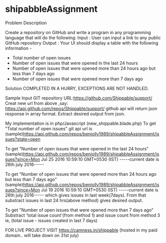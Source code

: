 # shipabbleAssignment
Problem Description 

Create a repository on GitHub and write a program in any programming language that will do the following: 
Input : User can input a link to any public GitHub repository
Output :
Your UI should display a table with the following information -
- Total number of open issues
- Number of open issues that were opened in the last 24 hours
- Number of open issues that were opened more than 24 hours ago but less than 7 days ago
- Number of open issues that were opened more than 7 days ago 

Solution
COMPLETED IN A HURRY, EXCEPTIONS ARE NOT HANDLED.

Sample Input GIT repository URL:https://github.com/Shippable/support/
Creat new url from above ,say: https://api.github.com/repos/Shippable/support/
github api will return json response in array format. Extract desired output from json.

My implementation is in php/Javascript (new_shippable.blade.php)
To get "Total number of open issues" git api url is
(sample)https://api.github.com/repos/benjolly1989/shipabbleAssignment/issues?state=open

To get "Number of open issues that were opened in the last 24 hours"
(sample)https://api.github.com/repos/benjolly1989/shipabbleAssignment/issues?since=Mon Jul 25  2016 10:59:10 GMT+0530 (IST)
-----current date is 26th july 2016-----

To get "Number of open issues that were opened more than 24 hours ago but less than 7 days ago"
(sample)https://api.github.com/repos/benjolly1989/shipabbleAssignment/issues?since=Mon Jul 19 2016 10:59:10 GMT+0530 (IST)
-----current date is 26th july 2016-----
which gives issues in last week(7days). From that substract issues in last 24 hrs(above method) gives desired output.

To get "Number of open issues that were opened more than 7 days ago"
 Substract 'total issue count'(from method 1) and issue count from method 3
 ie, (total issue - issues created in last 7 days)
 
 FOR LIVE PROJECT VISIT
 https://camness.in/shippable
 (hosted in my paid domain.. will take down on 31st july)
